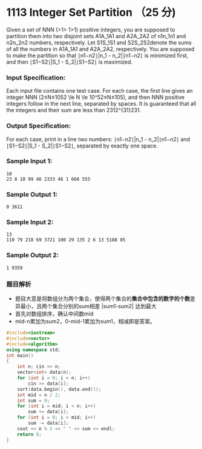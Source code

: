 # 1113 Integer Set Partition （25 分)

Given a set of NNN (>1\> 1>1) positive integers, you are supposed to partition them into two disjoint sets A1A_1A​1​​ and A2A_2A​2​​ of n1n_1n​1​​ and n2n_2n​2​​ numbers, respectively. Let S1S_1S​1​​ and S2S_2S​2​​ denote the sums of all the numbers in A1A_1A​1​​ and A2A_2A​2​​, respectively. You are supposed to make the partition so that ∣n1−n2∣|n\_1 - n\_2|∣n​1​​−n​2​​∣ is minimized first, and then ∣S1−S2∣|S\_1 - S\_2|∣S​1​​−S​2​​∣ is maximized.

### Input Specification:

Each input file contains one test case. For each case, the first line gives an integer NNN (2≤N≤1052 \\le N \\le 10^52≤N≤10​5​​), and then NNN positive integers follow in the next line, separated by spaces. It is guaranteed that all the integers and their sum are less than 2312^{31}2​31​​.

### Output Specification:

For each case, print in a line two numbers: ∣n1−n2∣|n\_1 - n\_2|∣n​1​​−n​2​​∣ and ∣S1−S2∣|S\_1 - S\_2|∣S​1​​−S​2​​∣, separated by exactly one space.

### Sample Input 1:

    10
    23 8 10 99 46 2333 46 1 666 555
    

### Sample Output 1:

    0 3611
    

### Sample Input 2:

    13
    110 79 218 69 3721 100 29 135 2 6 13 5188 85
    

### Sample Output 2:

    1 9359

### 题目解析

- 题目大意是将数组分为两个集合，使得两个集合的**集合中包含的数字的个数**差异最小，且两个集合分别的sum相差 |sum1-sum2| 达到最大
- 首先对数组排序，确认中间数mid
- mid-n累加为sum2，0-mid-1累加为sum1，相减即是答案。

```C++
#include<iostream>
#include<vector>
#include<algorithm>
using namespace std;
int main()
{
	int n; cin >> n;
	vector<int> data(n);
	for (int i = 0; i < n; i++)
		cin >> data[i];
	sort(data.begin(), data.end());
	int mid = n / 2;
	int sum = 0;
	for (int i = mid; i < n; i++)
		sum += data[i];
	for (int i = 0; i < mid; i++)
		sum -= data[i];
	cout << n % 2 << " " << sum << endl;
	return 0;
}
```
